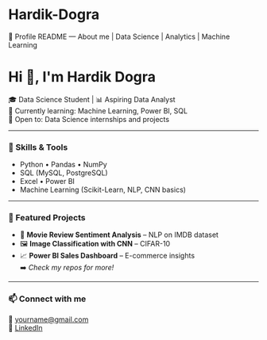 # Hardik-Dogra
👋 Profile README — About me  | Data Science | Analytics | Machine Learning
# Hi 👋, I'm Hardik Dogra

🎓 Data Science Student | 📊 Aspiring Data Analyst  
🌱 Currently learning: Machine Learning, Power BI, SQL  
🤝 Open to: Data Science internships and projects  

---

### 🔧 Skills & Tools
- Python • Pandas • NumPy  
- SQL (MySQL, PostgreSQL)  
- Excel • Power BI  
- Machine Learning (Scikit-Learn, NLP, CNN basics)

---

### 📌 Featured Projects
- 🧠 **Movie Review Sentiment Analysis** – NLP on IMDB dataset  
- 🖼️ **Image Classification with CNN** – CIFAR-10  
- 📈 **Power BI Sales Dashboard** – E-commerce insights  
➡️ *Check my repos for more!*

---

### 📫 Connect with me
📧 yourname@gmail.com  
🔗 [LinkedIn](your-linkedin-url)
